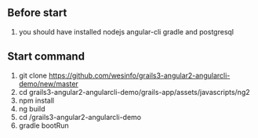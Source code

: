 ## Before start 
 1. you should have installed nodejs angular-cli gradle and postgresql  
## Start command

1. git clone https://github.com/wesinfo/grails3-angular2-angularcli-demo/new/master
2. cd grails3-angular2-angularcli-demo/grails-app/assets/javascripts/ng2
3. npm install
4. ng build
5. cd /grails3-angular2-angularcli-demo
6. gradle bootRun
